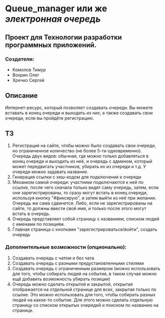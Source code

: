 
# Queue_manager или же *электронная очередь*

## Проект для Технологии разработки программных приложений. 

### Создатели:
- Комолов Тимур
- Вохрин Олег
- Хречко Сергей

## Описание

Интернет-ресурс, который позволяет создавать очереди. Вы можете вставать в конец очереди и выходить из них, а также создавать свои очереди, если вы пройдёте регистрацию.

## ТЗ

1. Регистрация на сайте, чтобы можно было создавать свои очереди, но ограниченное количество (не более 5-ти одновременно). Очередь двух видов: обычная, где можно только добавляться в конец очереди и выходить из неё, и очередь с админом, который может передвигать участников, убирать их из очереди и т.д. У очереди можно задавать название. 
2. Генерация ссылки с хеш-кодом для подключения к очереди
3. Механизм самой очереди: участники подключаются к ней по ссылке, после чего сначала только видят саму очередь, затем, если они зарегистрированы, то сразу могут встать в конец очереди, используя кнопку "#фиксирую", и затем выйти из неё при желании. Очередь же сама сдвинется. Либо, если не зарегистрированы на сайте, то должны ввести своё имя, и только после этого могут встать в очередь. 
4. Очередь представляет собой страницу с названием, списком людей с именами по позициям. 
5. Главная страница с кнопками "зарегистрироваться/войти", создать очередь

### Дополнительные возможности (опционально):
1. Создавать очередь с чатом и без чата
2. Создавать очередь с разными предустановленными стилями
3. Создавать очередь с ограниченным размером (можно использовать для того, чтобы собирать людей на события, в таком случае можно ещё добавить возможность убирать позиции)
4. Очередь можно сделать открытой и закрытой, открытая отображается на отдельной странице для всех, закрытая только по ссылке. Это можно использовать для того, чтобы собирать разных людей на какое-то событие. Для этого можно сделать отдельную страницу со списком открытых очередей и поиском по названию на странице.
